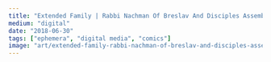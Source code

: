 ```yaml
---
title: "Extended Family | Rabbi Nachman Of Breslav And Disciples Assembling New York Edison 60,000-KW Turbine Generator"
medium: "digital"
date: "2018-06-30"
tags: ["ephemera", "digital media", "comics"]
image: "art/extended-family-rabbi-nachman-of-breslav-and-disciples-assembling-new-york-edison-60000-kw-turbine-generator.jpg"
---
```

